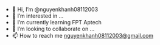 - 👋 Hi, I’m @nguyenkhanh08112003
- 👀 I’m interested in ...
- 🌱 I’m currently learning FPT Aptech
- 💞️ I’m looking to collaborate on ...
- 📫 How to reach me nguyenkhanh08112003@gmail.com

<!---
nguyenkhanh08112003/nguyenkhanh08112003 is a ✨ special ✨ repository because its `README.md` (this file) appears on your GitHub profile.
You can click the Preview link to take a look at your changes.
--->
